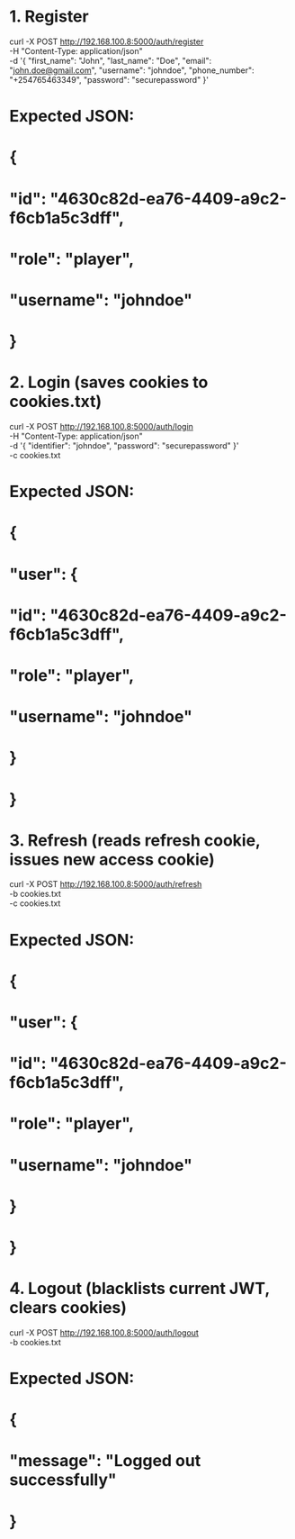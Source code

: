 # 1. Register
curl -X POST  http://192.168.100.8:5000/auth/register \
  -H "Content-Type: application/json" \
  -d '{
    "first_name": "John",
    "last_name": "Doe",
    "email": "john.doe@gmail.com",
    "username": "johndoe",
    "phone_number": "+254765463349",
    "password": "securepassword"
  }'

# Expected JSON:
# {
#   "id": "4630c82d-ea76-4409-a9c2-f6cb1a5c3dff",
#   "role": "player",
#   "username": "johndoe"
# }

# 2. Login (saves cookies to cookies.txt)
curl -X POST http://192.168.100.8:5000/auth/login \
  -H "Content-Type: application/json" \
  -d '{
    "identifier": "johndoe",
    "password": "securepassword"
  }' \
  -c cookies.txt

# Expected JSON:
# {
#   "user": {
#     "id": "4630c82d-ea76-4409-a9c2-f6cb1a5c3dff",
#     "role": "player",
#     "username": "johndoe"
#   }
# }

  # 3. Refresh (reads refresh cookie, issues new access cookie)
  curl -X POST  http://192.168.100.8:5000/auth/refresh \
    -b cookies.txt \
    -c cookies.txt

  # Expected JSON:
  # {
  #   "user": {
  #     "id": "4630c82d-ea76-4409-a9c2-f6cb1a5c3dff",
  #     "role": "player",
  #     "username": "johndoe"
  #   }
  # }

# 4. Logout (blacklists current JWT, clears cookies)
curl -X POST  http://192.168.100.8:5000/auth/logout \
  -b cookies.txt

# Expected JSON:
# {
#   "message": "Logged out successfully"
# }
